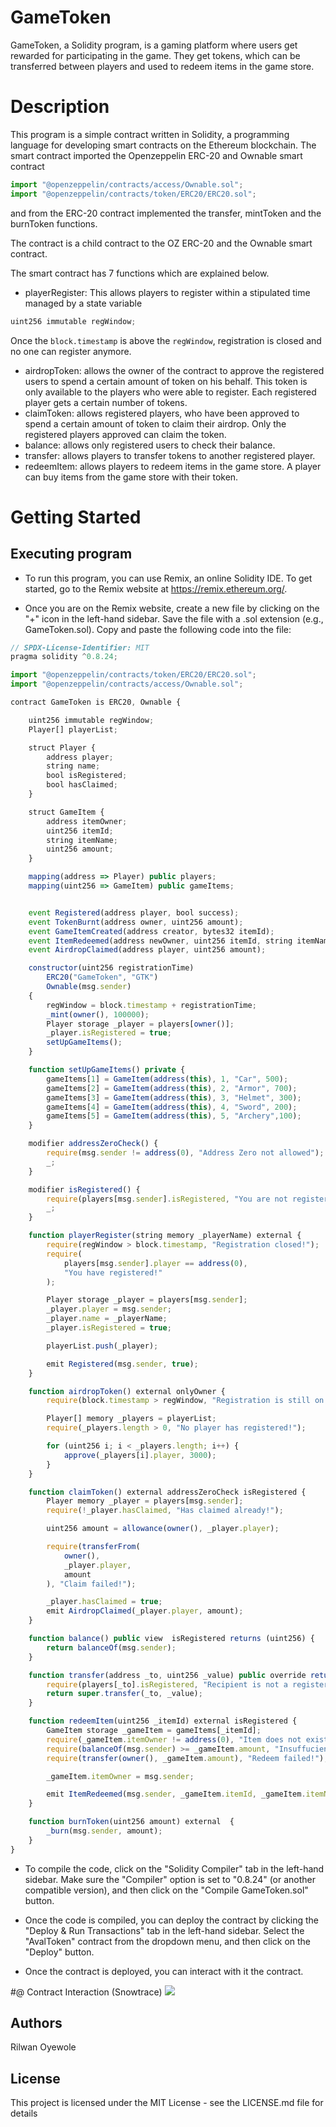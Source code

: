# GameToken

GameToken, a Solidity program, is a gaming platform where users get rewarded for participating in the game. They get tokens, which can be transferred between players and used to redeem items in the game store.

# Description

This program is a simple contract written in Solidity, a programming language for developing smart contracts on the Ethereum blockchain. The smart contract imported the Openzeppelin ERC-20 and Ownable smart contract

```javascript
import "@openzeppelin/contracts/access/Ownable.sol";
import "@openzeppelin/contracts/token/ERC20/ERC20.sol";
```
and from the ERC-20 contract implemented the transfer, mintToken and the burnToken functions.

The contract is a child contract to the OZ ERC-20 and the Ownable smart contract.

The smart contract has 7 functions which are explained below.
- playerRegister: This allows players to register within a stipulated time managed by a state variable
```javascript
uint256 immutable regWindow;
```
Once the ```block.timestamp``` is above the ```regWindow```, registration is closed and no one can register anymore.
- airdropToken: allows the owner of the contract to approve the registered users to spend a certain amount of token on his behalf. This token is only available to the players who were able to register. Each registered player gets a certain number of tokens.
- claimToken: allows registered players, who have been approved to spend a certain amount of token to claim their airdrop. Only the registered players approved can claim the token.
- balance: allows only registered users to check their balance.
- transfer: allows players to  transfer tokens to another registered player.
- redeemItem: allows players to redeem items in the game store. A player can buy items from the game store with their token.
  
# Getting Started

## Executing program

- To run this program, you can use Remix, an online Solidity IDE. To get started, go to the Remix website at https://remix.ethereum.org/.

- Once you are on the Remix website, create a new file by clicking on the "+" icon in the left-hand sidebar. Save the file with a .sol extension (e.g., GameToken.sol). Copy and paste the following code into the file:

```javascript
// SPDX-License-Identifier: MIT
pragma solidity ^0.8.24;

import "@openzeppelin/contracts/token/ERC20/ERC20.sol";
import "@openzeppelin/contracts/access/Ownable.sol";

contract GameToken is ERC20, Ownable {

    uint256 immutable regWindow;
    Player[] playerList;

    struct Player {
        address player;
        string name;
        bool isRegistered;
        bool hasClaimed;
    }

    struct GameItem {
        address itemOwner;
        uint256 itemId;
        string itemName;
        uint256 amount;
    }

    mapping(address => Player) public players;
    mapping(uint256 => GameItem) public gameItems;


    event Registered(address player, bool success);
    event TokenBurnt(address owner, uint256 amount);
    event GameItemCreated(address creator, bytes32 itemId);
    event ItemRedeemed(address newOwner, uint256 itemId, string itemName);
    event AirdropClaimed(address player, uint256 amount);

    constructor(uint256 registrationTime)
        ERC20("GameToken", "GTK")
        Ownable(msg.sender)
    {
        regWindow = block.timestamp + registrationTime;
        _mint(owner(), 100000);
        Player storage _player = players[owner()];
        _player.isRegistered = true;
        setUpGameItems();
    }

    function setUpGameItems() private {
        gameItems[1] = GameItem(address(this), 1, "Car", 500);
        gameItems[2] = GameItem(address(this), 2, "Armor", 700);
        gameItems[3] = GameItem(address(this), 3, "Helmet", 300);
        gameItems[4] = GameItem(address(this), 4, "Sword", 200);
        gameItems[5] = GameItem(address(this), 5, "Archery",100);
    }

    modifier addressZeroCheck() {
        require(msg.sender != address(0), "Address Zero not allowed");
        _;
    }

    modifier isRegistered() {
        require(players[msg.sender].isRegistered, "You are not registered!");
        _;
    }

    function playerRegister(string memory _playerName) external {
        require(regWindow > block.timestamp, "Registration closed!");
        require(
            players[msg.sender].player == address(0),
            "You have registered!"
        );

        Player storage _player = players[msg.sender];
        _player.player = msg.sender;
        _player.name = _playerName;
        _player.isRegistered = true;

        playerList.push(_player);

        emit Registered(msg.sender, true);
    }

    function airdropToken() external onlyOwner {
        require(block.timestamp > regWindow, "Registration is still on!");

        Player[] memory _players = playerList;
        require(_players.length > 0, "No player has registered!");

        for (uint256 i; i < _players.length; i++) {
            approve(_players[i].player, 3000);
        }
    }

    function claimToken() external addressZeroCheck isRegistered {
        Player memory _player = players[msg.sender];
        require(!_player.hasClaimed, "Has claimed already!");

        uint256 amount = allowance(owner(), _player.player);

        require(transferFrom(
            owner(),
            _player.player,
            amount
        ), "Claim failed!");

        _player.hasClaimed = true;
        emit AirdropClaimed(_player.player, amount);
    }

    function balance() public view  isRegistered returns (uint256) {
        return balanceOf(msg.sender);
    }

    function transfer(address _to, uint256 _value) public override returns(bool) {
        require(players[_to].isRegistered, "Recipient is not a registered player!");
        return super.transfer(_to, _value);
    }

    function redeemItem(uint256 _itemId) external isRegistered {
        GameItem storage _gameItem = gameItems[_itemId];
        require(_gameItem.itemOwner != address(0), "Item does not exist!");
        require(balanceOf(msg.sender) >= _gameItem.amount, "Insuffucient balance");
        require(transfer(owner(), _gameItem.amount), "Redeem failed!");

        _gameItem.itemOwner = msg.sender;

        emit ItemRedeemed(msg.sender, _gameItem.itemId, _gameItem.itemName);
    }

    function burnToken(uint256 amount) external  {
        _burn(msg.sender, amount);
    }   
}
```
- To compile the code, click on the "Solidity Compiler" tab in the left-hand sidebar. Make sure the "Compiler" option is set to "0.8.24" (or another compatible version), and then click on the "Compile GameToken.sol" button.

- Once the code is compiled, you can deploy the contract by clicking the "Deploy & Run Transactions" tab in the left-hand sidebar. Select the "AvalToken" contract from the dropdown menu, and then click on the "Deploy" button.

- Once the contract is deployed, you can interact with it the contract.

#@ Contract Interaction (Snowtrace)
![](https://testnet.snowtrace.io/address/0xb80Be8ab1459d977363c21cC9a144878F4675888)

## Authors

Rilwan Oyewole

## License

This project is licensed under the MIT License - see the LICENSE.md file for details
